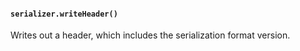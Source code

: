 #### `serializer.writeHeader()`

Writes out a header, which includes the serialization format version.
